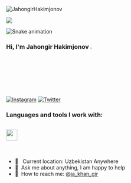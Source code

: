 <p align="left"> <img src="https://komarev.com/ghpvc/?username=JahongirHakimjonov&base=1000&label=Profile%20views&color=blueviolet&style=plastic" alt="JahongirHakimjonov" /> </p>
<a href="https://visitcount.itsvg.in">
  <img src="https://visitcount.itsvg.in/api?id=JahongirHakimjonov&base=200&label=Profile%20Views&color=6&icon=5&pretty=false" />
</a>


![Snake animation](https://github.com/mirsaid-mirzohidov/mirsaid-mirzohidov/blob/output/github-contribution-grid-snake.svg)


### Hi, I'm Jahongir Hakimjonov <img src="https://media.giphy.com/media/hvRJCLFzcasrR4ia7z/giphy.gif" width="3%">

[![Instagram](https://img.shields.io/badge/Instagram-%23E4405F.svg?logo=Instagram&logoColor=white)](https://instagram.com/ja_khan_gir) [![Twitter](https://img.shields.io/badge/Twitter-%231DA1F2.svg?logo=Twitter&logoColor=white)](https://twitter.com/@ja_khan_gir)


### Languages and tools I work with:


<code><img class="image-class" src="https://s3.dualstack.us-east-2.amazonaws.com/pythondotorg-assets/media/community/logos/python-logo-only.png" width="30px"></code>
<code><img src="https://brandslogos.com/wp-content/uploads/images/large/django-logo.png" width="30px" style="mix-blend-mode: lighten"></code>
<code><img src="https://www.postgresql.org/media/img/about/press/elephant.png" width="35px" style="mix-blend-mode: lighten"></code>
<code><img src="https://img.icons8.com/?size=48&id=20909&format=png" width="40px" style="mix-blend-mode: lighten"></code>
<code><img src="https://img.icons8.com/?size=48&id=21278&format=png" width="43px" style="mix-blend-mode: lighten"></code>



<br />

- 📍 &nbsp; Current location: Uzbekistan Anywhere
- 📝&nbsp; Ask me about anything, I am happy to help
- 📨&nbsp; How to reach me: [@ja_khan_gir](https://t.me/ja_khan_gir)

